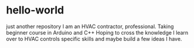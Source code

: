 # hello-world
just another repository
I am an HVAC contractor, professional. Taking beginner course in Arduino and C++
Hoping to cross the knowledge I learn over to HVAC controls specific skills and maybe build a few ideas I have.
